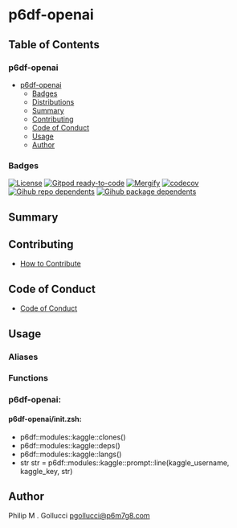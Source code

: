 # p6df-openai

## Table of Contents


### p6df-openai
- [p6df-openai](#p6df-openai)
  - [Badges](#badges)
  - [Distributions](#distributions)
  - [Summary](#summary)
  - [Contributing](#contributing)
  - [Code of Conduct](#code-of-conduct)
  - [Usage](#usage)
  - [Author](#author)

### Badges

[![License](https://img.shields.io/badge/License-Apache%202.0-yellowgreen.svg)](https://opensource.org/licenses/Apache-2.0)
[![Gitpod ready-to-code](https://img.shields.io/badge/Gitpod-ready--to--code-blue?logo=gitpod)](https://gitpod.io/#https://github.com/p6m7g8/p6df-openai)
[![Mergify](https://img.shields.io/endpoint.svg?url=https://gh.mergify.io/badges/p6m7g8/p6df-openai/&style=flat)](https://mergify.io)
[![codecov](https://codecov.io/gh/p6m7g8/p6df-openai/branch/master/graph/badge.svg?token=14Yj1fZbew)](https://codecov.io/gh/p6m7g8/p6df-openai)
[![Gihub repo dependents](https://badgen.net/github/dependents-repo/p6m7g8/p6df-openai)](https://github.com/p6m7g8/p6df-openai/network/dependents?dependent_type=REPOSITORY)
[![Gihub package dependents](https://badgen.net/github/dependents-pkg/p6m7g8/p6df-openai)](https://github.com/p6m7g8/p6df-openai/network/dependents?dependent_type=PACKAGE)

## Summary

## Contributing

- [How to Contribute](CONTRIBUTING.md)

## Code of Conduct

- [Code of Conduct](https://github.com/p6m7g8/.github/blob/master/CODE_OF_CONDUCT.md)

## Usage


### Aliases


### Functions

### p6df-openai:

#### p6df-openai/init.zsh:

- p6df::modules::kaggle::clones()
- p6df::modules::kaggle::deps()
- p6df::modules::kaggle::langs()
- str str = p6df::modules::kaggle::prompt::line(kaggle_username, kaggle_key, str)



## Author

Philip M . Gollucci <pgollucci@p6m7g8.com>
